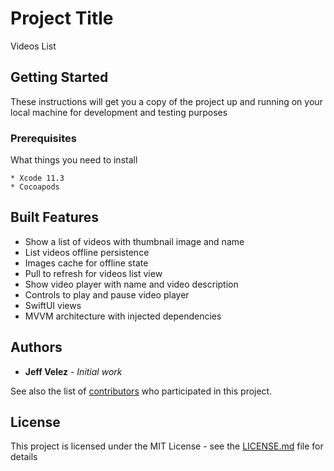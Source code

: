 # Project Title

Videos List

## Getting Started

These instructions will get you a copy of the project up and running on your local machine for development and testing purposes

### Prerequisites

What things you need to install

```
* Xcode 11.3
* Cocoapods
```

## Built Features

* Show a list of videos with thumbnail image and name
* List videos offline persistence
* Images cache for offline state
* Pull to refresh for videos list view
* Show video player with name and video description
* Controls to play and pause video player
* SwiftUI views
* MVVM architecture with injected dependencies

## Authors

* **Jeff Velez** - *Initial work*

See also the list of [contributors](https://github.com/your/project/contributors) who participated in this project.

## License

This project is licensed under the MIT License - see the [LICENSE.md](LICENSE.md) file for details
